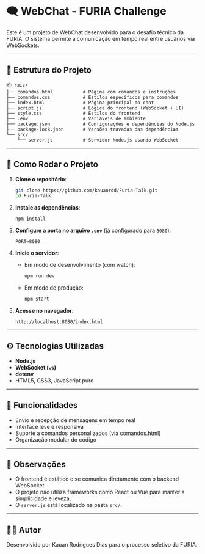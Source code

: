 # 🗨️ WebChat - FURIA Challenge

Este é um projeto de WebChat desenvolvido para o desafio técnico da FURIA. O sistema permite a comunicação em tempo real entre usuários via WebSockets.

---

## 📁 Estrutura do Projeto

```
📦 raiz/
├── comandos.html           # Página com comandos e instruções
├── comandos.css            # Estilos específicos para comandos
├── index.html              # Página principal do chat
├── script.js               # Lógica do frontend (WebSocket + UI)
├── style.css               # Estilos do frontend
├── .env                    # Variáveis de ambiente
├── package.json            # Configurações e dependências do Node.js
├── package-lock.json       # Versões travadas das dependências
└── src/
    └── server.js           # Servidor Node.js usando WebSocket
```

---

## 🚀 Como Rodar o Projeto

1. **Clone o repositório**:

   ```bash
   git clone https://github.com/kauanrdd/Furia-Talk.git
   cd Furia-Talk
   ```

2. **Instale as dependências**:

   ```bash
   npm install
   ```

3. **Configure a porta no arquivo `.env`** (já configurado para `8080`):

   ```
   PORT=8080
   ```

4. **Inicie o servidor**:

   - Em modo de desenvolvimento (com watch):
     ```bash
     npm run dev
     ```

   - Em modo de produção:
     ```bash
     npm start
     ```

5. **Acesse no navegador**:

   ```
   http://localhost:8080/index.html
   ```

---

## ⚙️ Tecnologias Utilizadas

- **Node.js**
- **WebSocket (`ws`)**
- **dotenv**
- HTML5, CSS3, JavaScript puro

---

## 🧠 Funcionalidades

- Envio e recepção de mensagens em tempo real
- Interface leve e responsiva
- Suporte a comandos personalizados (via comandos.html)
- Organização modular do código

---

## 📌 Observações

- O frontend é estático e se comunica diretamente com o backend WebSocket.
- O projeto não utiliza frameworks como React ou Vue para manter a simplicidade e leveza.
- O `server.js` está localizado na pasta `src/`.

---

## 👨‍💻 Autor

Desenvolvido por Kauan Rodrigues Dias para o processo seletivo da FURIA.
